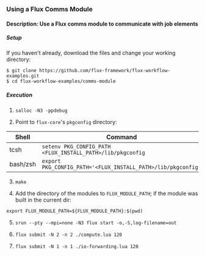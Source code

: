 ### Using a Flux Comms Module

#### Description: Use a Flux comms module to communicate with job elements

##### Setup

If you haven't already, download the files and change your working directory:

```
$ git clone https://github.com/flux-framework/flux-workflow-examples.git
$ cd flux-workflow-examples/comms-module
```

##### Execution

1. `salloc -N3 -ppdebug`

2. Point to `flux-core`'s `pkgconfig` directory:

| Shell     | Command                                                      |
| -----     | ----------                                                   |
| tcsh      | `setenv PKG_CONFIG_PATH <FLUX_INSTALL_PATH>/lib/pkgconfig`   |
| bash/zsh  | `export PKG_CONFIG_PATH='<FLUX_INSTALL_PATH>/lib/pkgconfig'` |

3. `make`

4. Add the directory of the modules to `FLUX_MODULE_PATH`; if the module was
built in the current dir:

`export FLUX_MODULE_PATH=${FLUX_MODULE_PATH}:$(pwd)`

5. `srun --pty --mpi=none -N3 flux start -o,-S,log-filename=out`

6. `flux submit -N 2 -n 2 ./compute.lua 120`

7. `flux submit -N 1 -n 1 ./io-forwarding.lua 120`
